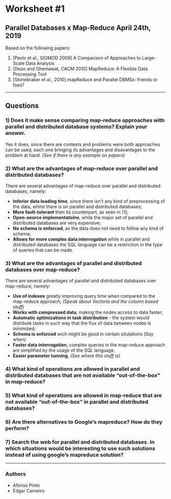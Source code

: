 # Worksheet #1
## Parallel Databases x Map-Reduce April 24th, 2019
Based on the following papers:
1. [Pavlo et al., SIGMOD 2009] A Comparison of Approaches to Large-Scale Data Analysis
2. [Dean and Ghemawat, CACM 2010] MapReduce: A Flexible Data Processing Tool
3. [Stonebraker et al., 2010] mapReduce and Parallel DBMSs: friends or foes?

---
## Questions

### 1) Does it make sense comparing map-reduce approaches with parallel and distributed database systems? Explain your answer.
Yes it does, since there are contexts and problems were both approaches can be used, each one bringing its advantages and disavantages to the problem at hand. _(See if there is any example on papers)_

### 2) What are the advantages of map-reduce over parallel and distributed databases?
There are several advantages of map-reduce over parallel and distributed databases, namely:
* **Inferior data loading time**, since there isn't any kind of preprocessing of the data, whilst there is on parallel and distributed databases;
* **More fault-tolerant** then its counterpart, as seen in [1];
* **Open-source implementatoins**, while the major set of parallel and distributed databases are very expensive;
* **No schema is enforced**, as the data does not need to follow any kind of schema;
* **Allows for more complex data interrogation** while in parallel and distributed databases the SQL language can be a restriction in the type of queries that can be made.

### 3) What are the advantages of parallel and distributed databases over map-reduce?
There are several advantages of parallel and distributed databases over map-reduce, namely:
* **Use of indexes** greatly improving query time when compared to the map-reduce approach; _(Speak about Vectoria and the column based stuff)_
* **Works with compressed data**, making the nodes access to data faster;
* **Automatic optimizations in task distribution** - the system would distrbute tasks in such way that the flux of data between nodes is minimized; 
* **Schema is enforced** wich might be good in certain situtations _(Say when)_
* **Faster data interrogation**, complex queries in the map-reduce approach are simplified by the usage of the SQL language.
* **Easier parameter tunning**, _(See where this stuff is)_

### 4) What kind of operations are allowed in parallel and distributed databases that are not available “out-of-the-box” in map-reduce?

### 5) What kind of operations are allowed in map-reduce that are not available “out-of-the-box” in parallel and distributed databases?

### 6) Are there alternatives to Google’s mapreduce? How do they perform?

### 7) Search the web for parallel and distributed databases. In which situations would be interesting to use such solutions instead of using google’s mapreduce solution?

---

### Authors
* Afonso Pinto
* Edgar Carneiro
